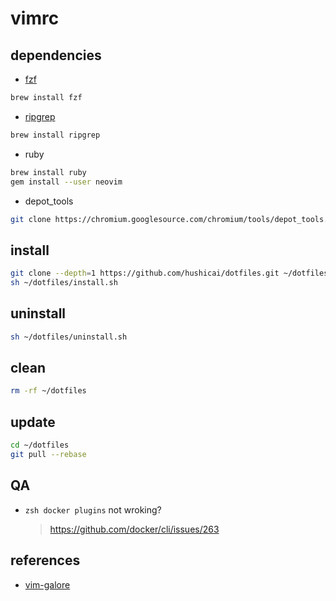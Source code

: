 # vimrc

## dependencies

* [fzf](https://github.com/junegunn/fzf)

```bash
brew install fzf
```
 
* [ripgrep](https://github.com/BurntSushi/ripgrep)

```bash
brew install ripgrep
```

* ruby

```bash
brew install ruby
gem install --user neovim
```

* depot_tools

```bash
git clone https://chromium.googlesource.com/chromium/tools/depot_tools.git ~/depot_toos
```

## install

```bash
git clone --depth=1 https://github.com/hushicai/dotfiles.git ~/dotfiles
sh ~/dotfiles/install.sh
```

## uninstall

```bash
sh ~/dotfiles/uninstall.sh
```

## clean

```bash
rm -rf ~/dotfiles
```

## update

```bash
cd ~/dotfiles
git pull --rebase
```

## QA

* `zsh docker plugins` not wroking?

    > https://github.com/docker/cli/issues/263

## references

* [vim-galore](https://github.com/mhinz/vim-galore)
